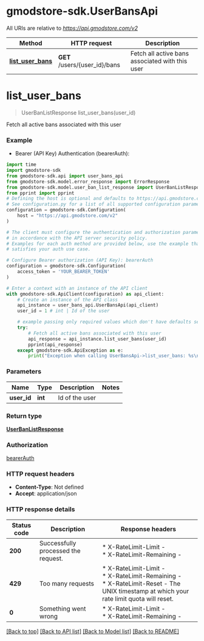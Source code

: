 # gmodstore-sdk.UserBansApi

All URIs are relative to *https://api.gmodstore.com/v2*

Method | HTTP request | Description
------------- | ------------- | -------------
[**list_user_bans**](UserBansApi.md#list_user_bans) | **GET** /users/{user_id}/bans | Fetch all active bans associated with this user


# **list_user_bans**
> UserBanListResponse list_user_bans(user_id)

Fetch all active bans associated with this user

### Example

* Bearer (API Key) Authentication (bearerAuth):

```python
import time
import gmodstore-sdk
from gmodstore-sdk.api import user_bans_api
from gmodstore-sdk.model.error_response import ErrorResponse
from gmodstore-sdk.model.user_ban_list_response import UserBanListResponse
from pprint import pprint
# Defining the host is optional and defaults to https://api.gmodstore.com/v2
# See configuration.py for a list of all supported configuration parameters.
configuration = gmodstore-sdk.Configuration(
    host = "https://api.gmodstore.com/v2"
)

# The client must configure the authentication and authorization parameters
# in accordance with the API server security policy.
# Examples for each auth method are provided below, use the example that
# satisfies your auth use case.

# Configure Bearer authorization (API Key): bearerAuth
configuration = gmodstore-sdk.Configuration(
    access_token = 'YOUR_BEARER_TOKEN'
)

# Enter a context with an instance of the API client
with gmodstore-sdk.ApiClient(configuration) as api_client:
    # Create an instance of the API class
    api_instance = user_bans_api.UserBansApi(api_client)
    user_id = 1 # int | Id of the user

    # example passing only required values which don't have defaults set
    try:
        # Fetch all active bans associated with this user
        api_response = api_instance.list_user_bans(user_id)
        pprint(api_response)
    except gmodstore-sdk.ApiException as e:
        print("Exception when calling UserBansApi->list_user_bans: %s\n" % e)
```


### Parameters

Name | Type | Description  | Notes
------------- | ------------- | ------------- | -------------
 **user_id** | **int**| Id of the user |

### Return type

[**UserBanListResponse**](UserBanListResponse.md)

### Authorization

[bearerAuth](../README.md#bearerAuth)

### HTTP request headers

 - **Content-Type**: Not defined
 - **Accept**: application/json


### HTTP response details

| Status code | Description | Response headers |
|-------------|-------------|------------------|
**200** | Successfully processed the request. |  * X-RateLimit-Limit -  <br>  * X-RateLimit-Remaining -  <br>  |
**429** | Too many requests |  * X-RateLimit-Limit -  <br>  * X-RateLimit-Remaining -  <br>  * X-RateLimit-Reset - The UNIX timestamp at which your rate limit quota will reset. <br>  |
**0** | Something went wrong |  * X-RateLimit-Limit -  <br>  * X-RateLimit-Remaining -  <br>  |

[[Back to top]](#) [[Back to API list]](../README.md#documentation-for-api-endpoints) [[Back to Model list]](../README.md#documentation-for-models) [[Back to README]](../README.md)

